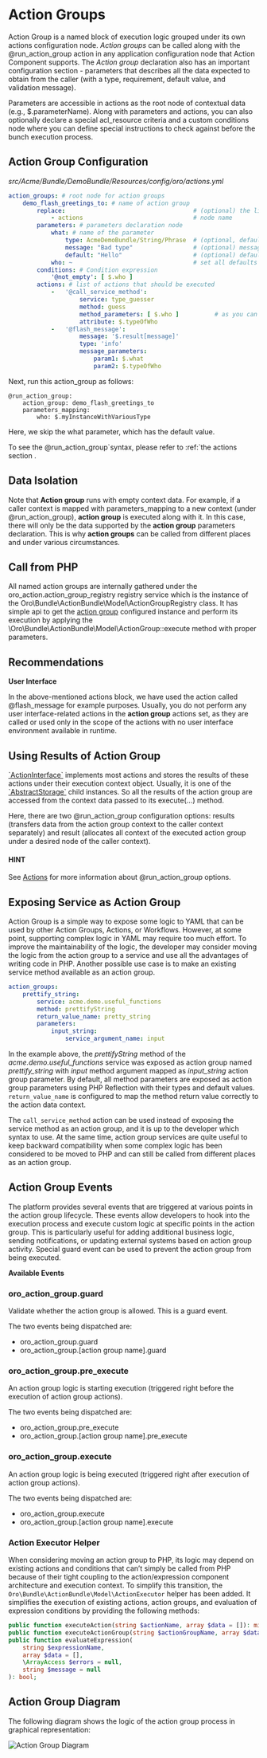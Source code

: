 <a id="bundle-docs-platform-action-bundle-action-groups"></a>

# Action Groups

Action Group is a named block of execution logic grouped under its own actions configuration node.
*Action groups* can be called along with the @run_action_group action in any application configuration node that Action Component supports.
The *Action group* declaration also has an important configuration section - parameters that describes all the data expected to obtain from the caller (with a type, requirement, default value, and validation message).

Parameters are accessible in actions as the root node of contextual data (e.g., $.parameterName). Along with parameters and actions, you can also optionally declare a special acl_resource criteria and a custom conditions node where you can define special instructions to check against before the bunch execution process.

## Action Group Configuration

*src/Acme/Bundle/DemoBundle/Resources/config/oro/actions.yml*
```yaml
action_groups: # root node for action groups
    demo_flash_greetings_to: # name of action group
        replace:                                    # (optional) the list of nodes that should be replaced during the overriding
            - actions                               # node name
        parameters: # parameters declaration node
            what: # name of the parameter
                type: AcmeDemoBundle/String/Phrase  # (optional, default = any) type validation of parameter (available types: integer, string, boolean, array, double, object, PHP class)
                message: "Bad type"                 # (optional) message to be prompted if parameter validation failure met
                default: "Hello"                    # (optional) default value for optional parameter, if not set then parameter `what` is required
            who: ~                                  # set all defaults to parameter options (type: any)
        conditions: # Condition expression
            '@not_empty': [ $.who ]
        actions: # list of actions that should be executed
            -   '@call_service_method':
                    service: type_guesser
                    method: guess
                    method_parameters: [ $.who ]          # as you can see, parameters are accessible from root $.<parameterName>
                    attribute: $.typeOfWho
            -   '@flash_message':
                    message: '$.result[message]'
                    type: 'info'
                    message_parameters:
                        param1: $.what
                        param2: $.typeOfWho
```

Next, run this action_group as follows:

```none
@run_action_group:
    action_group: demo_flash_greetings_to
    parameters_mapping:
        who: $.myInstanceWithVariousType
```

Here, we skip the what parameter, which has the default value.

To see the @run_action_group\`syntax, please refer to :ref:\`the actions section <bundle-docs-platform-action-bundle-action-component>.

## Data Isolation

Note that **Action group** runs with empty context data. For example, if a caller context is mapped with parameters_mapping to a new context (under @run_action_group), **action group** is executed along with it. In this case, there will only be the data supported by the **action group** parameters declaration. This is why **action groups** can be called from different places and under various circumstances.

## Call from PHP

All named action groups are internally gathered under the oro_action.action_group_registry registry service which is the instance of the Oro\\Bundle\\ActionBundle\\Model\\ActionGroupRegistry class. It has simple api to get the <a href="https://github.com/oroinc/platform/tree/6.1/src/Oro/Bundle/ActionBundle/Model/ActionGroup.php" target="_blank">action group</a> configured instance and perform its execution by applying the \\Oro\\Bundle\\ActionBundle\\Model\\ActionGroup::execute method with proper parameters.

## Recommendations

**User Interface**

In the above-mentioned actions block, we have used the action called @flash_message for example purposes. Usually, you do not perform any user interface-related actions in the **action group** actions set, as they are called or used only in the scope of the actions with no user interface environment available in runtime.

## Using Results of Action Group

<a href="https://github.com/oroinc/platform/tree/6.1/src/Oro/Component/Action/Action/ActionInterface.php" target="_blank">\`ActionInterface\`</a> implements most actions and stores the results of these actions under their execution context object. Usually, it is one of the <a href="https://github.com/oroinc/platform/tree/6.1/src/Oro/Component/Action/Model/AbstractStorage.php" target="_blank">\`AbstractStorage\`</a> child instances. So all the results of the action group are accessed from the context data passed to its execute(…) method.

Here, there are two @run_action_group configuration options: results (transfers data from the action group context to the caller context separately) and result (allocates all context of the executed action group under a desired node of the caller context).

#### HINT
See [Actions](actions-conditions.md#bundle-docs-platform-action-bundle-action-component) for more information about @run_action_group options.

## Exposing Service as Action Group

Action Group is a simple way to expose some logic to YAML that can be used by other Action Groups, Actions, or Workflows. However, at some point, supporting complex logic in YAML may require too much effort. To improve the maintainability of the logic, the developer may consider moving the logic from the action group to a service and use all the advantages of writing code in PHP. Another possible use case is to make an existing service method available as an action group.

```yaml
action_groups:
    prettify_string:
        service: acme.demo.useful_functions
        method: prettifyString
        return_value_name: pretty_string
        parameters:
            input_string:
                service_argument_name: input
```

In the example above, the *prettifyString* method of the *acme.demo.useful_functions* service was exposed as action group named *prettify_string* with *input* method argument mapped as *input_string* action group parameter. By default, all method parameters are exposed as action group parameters using PHP Reflection with their types and default values. `return_value_name` is configured to map the method return value correctly to the action data context.

The `call_service_method` action can be used instead of exposing the service method as an action group, and it is up to the developer which syntax to use. At the same time, action group services are quite useful to keep backward compatibility when some complex logic has been considered to be moved to PHP and can still be called from different places as an action group.

## Action Group Events

The platform provides several events that are triggered at various points in the action group lifecycle. These events allow developers to hook into the execution process and execute custom logic at specific points in the action group. This is particularly useful for adding additional business logic, sending notifications, or updating external systems based on action group activity. Special guard event can be used to prevent the action group from being executed.

**Available Events**

### oro_action_group.guard

Validate whether the action group is allowed.
This is a guard event.

The two events being dispatched are:

- oro_action_group.guard
- oro_action_group.[action group name].guard

### oro_action_group.pre_execute

An action group logic is starting execution (triggered right before the execution of action group actions).

The two events being dispatched are:

- oro_action_group.pre_execute
- oro_action_group.[action group name].pre_execute

### oro_action_group.execute

An action group logic is being executed (triggered right after execution of action group actions).

The two events being dispatched are:

- oro_action_group.execute
- oro_action_group.[action group name].execute

### Action Executor Helper

When considering moving an action group to PHP, its logic may depend on existing actions and conditions that can’t simply be called from PHP because of their tight coupling to the action/expression component architecture and execution context. To simplify this transition, the `Oro\Bundle\ActionBundle\Model\ActionExecutor` helper has been added. It simplifies the execution of existing actions, action groups, and evaluation of expression conditions by providing the following methods:

```php
public function executeAction(string $actionName, array $data = []): mixed;
public function executeActionGroup(string $actionGroupName, array $data = []): ActionData;
public function evaluateExpression(
    string $expressionName,
    array $data = [],
    \ArrayAccess $errors = null,
    string $message = null
): bool;
```

## Action Group Diagram

The following diagram shows the logic of the action group process in graphical representation:

![Action Group Diagram](img/bundles/ActionBundle/action_group.png)
<!-- Frontend -->
